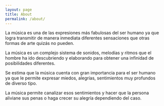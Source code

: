 ```yaml
---
layout: page
title: About
permalink: /about/
---
```


La música es una de las expresiones más fabulosas del ser humano ya que logra transmitir de manera inmediata diferentes sensaciones que otras formas de arte quizás no pueden.

La música es un complejo sistema de sonidos, melodías y ritmos que el hombre ha ido descubriendo y elaborando para obtener una infinidad de posibilidades diferentes.

Se estima que la música cuenta con gran importancia para el ser humano ya que le permite expresar miedos, alegrías, sentimientos muy profundos de diverso tipo.

La música permite canalizar esos sentimientos y hacer que la persona aliviane sus penas o haga crecer su alegría dependiendo del caso.



